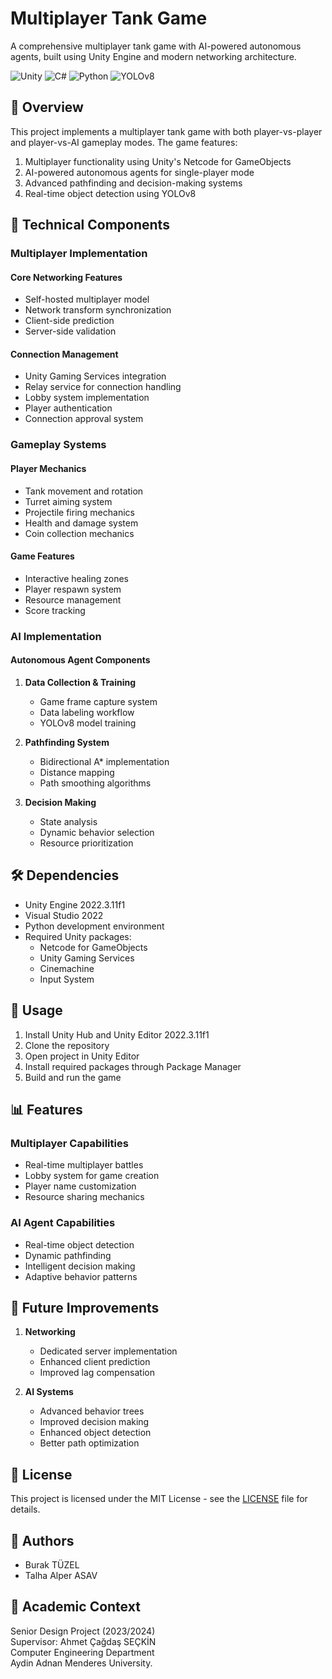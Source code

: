 # Multiplayer Tank Game

A comprehensive multiplayer tank game with AI-powered autonomous agents, built using Unity Engine and modern networking architecture.

![Unity](https://img.shields.io/badge/Unity-2022.3.11f1-blue)
![C#](https://img.shields.io/badge/C%23-latest-green)
![Python](https://img.shields.io/badge/Python-3.8+-yellow)
![YOLOv8](https://img.shields.io/badge/YOLOv8-latest-red)

## 🎯 Overview

This project implements a multiplayer tank game with both player-vs-player and player-vs-AI gameplay modes. The game features:
1. Multiplayer functionality using Unity's Netcode for GameObjects
2. AI-powered autonomous agents for single-player mode
3. Advanced pathfinding and decision-making systems
4. Real-time object detection using YOLOv8

## 🔧 Technical Components

### Multiplayer Implementation

#### Core Networking Features
- Self-hosted multiplayer model
- Network transform synchronization
- Client-side prediction
- Server-side validation

#### Connection Management
- Unity Gaming Services integration
- Relay service for connection handling
- Lobby system implementation
- Player authentication
- Connection approval system

### Gameplay Systems

#### Player Mechanics
- Tank movement and rotation
- Turret aiming system
- Projectile firing mechanics
- Health and damage system
- Coin collection mechanics

#### Game Features
- Interactive healing zones
- Player respawn system
- Resource management
- Score tracking

### AI Implementation

#### Autonomous Agent Components
1. **Data Collection & Training**
   - Game frame capture system
   - Data labeling workflow
   - YOLOv8 model training

2. **Pathfinding System**
   - Bidirectional A* implementation
   - Distance mapping
   - Path smoothing algorithms

3. **Decision Making**
   - State analysis
   - Dynamic behavior selection
   - Resource prioritization

## 🛠️ Dependencies

- Unity Engine 2022.3.11f1
- Visual Studio 2022
- Python development environment
- Required Unity packages:
  - Netcode for GameObjects
  - Unity Gaming Services
  - Cinemachine
  - Input System

## 🚀 Usage

1. Install Unity Hub and Unity Editor 2022.3.11f1
2. Clone the repository
3. Open project in Unity Editor
4. Install required packages through Package Manager
5. Build and run the game

## 📊 Features

### Multiplayer Capabilities
- Real-time multiplayer battles
- Lobby system for game creation
- Player name customization
- Resource sharing mechanics

### AI Agent Capabilities
- Real-time object detection
- Dynamic pathfinding
- Intelligent decision making
- Adaptive behavior patterns

## 🔄 Future Improvements

1. **Networking**
   - Dedicated server implementation
   - Enhanced client prediction
   - Improved lag compensation

2. **AI Systems**
   - Advanced behavior trees
   - Improved decision making
   - Enhanced object detection
   - Better path optimization

## 📝 License

This project is licensed under the MIT License - see the [LICENSE](LICENSE) file for details.

## 👥 Authors

- Burak TÜZEL
- Talha Alper ASAV

## 🏫 Academic Context

Senior Design Project (2023/2024)  
Supervisor: Ahmet Çağdaş SEÇKİN  
Computer Engineering Department  
Aydin Adnan Menderes University.
